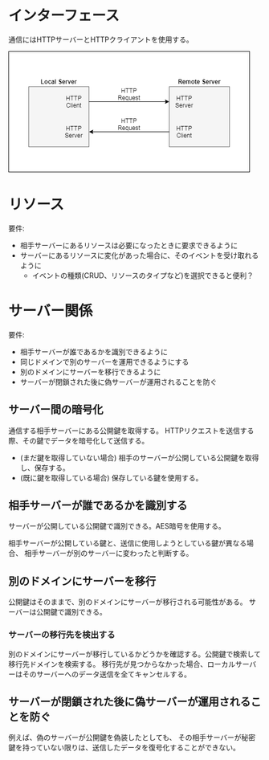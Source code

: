 # インターフェース
通信にはHTTPサーバーとHTTPクライアントを使用する。

![server communication](com.png)

# リソース
要件:
- 相手サーバーにあるリソースは必要になったときに要求できるように
- サーバーにあるリソースに変化があった場合に、そのイベントを受け取れるように
  - イベントの種類(CRUD、リソースのタイプなど)を選択できると便利？

# サーバー関係
要件:
- 相手サーバーが誰であるかを識別できるように
- 同じドメインで別のサーバーを運用できるようにする
- 別のドメインにサーバーを移行できるように
- サーバーが閉鎖された後に偽サーバーが運用されることを防ぐ

## サーバー間の暗号化
通信する相手サーバーにある公開鍵を取得する。
HTTPリクエストを送信する際、その鍵でデータを暗号化して送信する。
- (まだ鍵を取得していない場合) 相手のサーバーが公開している公開鍵を取得し、保存する。
- (既に鍵を取得している場合) 保存している鍵を使用する。

## 相手サーバーが誰であるかを識別する
サーバーが公開している公開鍵で識別できる。AES暗号を使用する。

相手サーバーが公開している鍵と、送信に使用しようとしている鍵が異なる場合、
相手サーバーが別のサーバーに変わったと判断する。

## 別のドメインにサーバーを移行
公開鍵はそのままで、別のドメインにサーバーが移行される可能性がある。
サーバーは公開鍵で識別できる。

### サーバーの移行先を検出する
別のドメインにサーバーが移行しているかどうかを確認する。公開鍵で検索して移行先ドメインを検索する。
移行先が見つからなかった場合、ローカルサーバーはそのサーバーへのデータ送信を全てキャンセルする。

## サーバーが閉鎖された後に偽サーバーが運用されることを防ぐ
例えば、偽のサーバーが公開鍵を偽装したとしても、
その相手サーバーが秘密鍵を持っていない限りは、送信したデータを復号化することができない。
